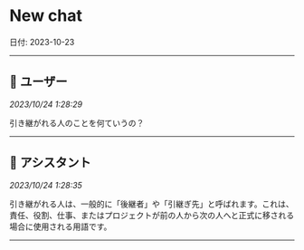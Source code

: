 # New chat

日付: 2023-10-23

---

## 👤 ユーザー
*2023/10/24 1:28:29*

引き継がれる人のことを何ていうの？

---

## 🤖 アシスタント
*2023/10/24 1:28:35*

引き継がれる人は、一般的に「後継者」や「引継ぎ先」と呼ばれます。これは、責任、役割、仕事、またはプロジェクトが前の人から次の人へと正式に移される場合に使用される用語です。

---
